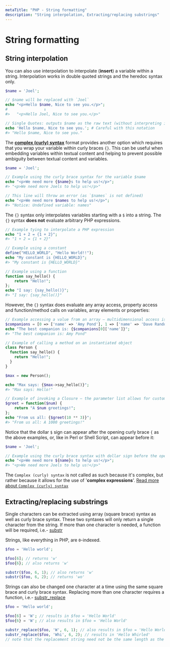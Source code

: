 ```yaml
---
metaTitle: "PHP - String formatting"
description: "String interpolation, Extracting/replacing substrings"
---
```


# String formatting



## String interpolation


You can also use interpolation to interpolate (**insert**) a variable within a string. Interpolation works in double quoted strings and the heredoc syntax only.

```php
$name = 'Joel';

// $name will be replaced with `Joel`
echo "<p>Hello $name, Nice to see you.</p>";
#                ↕
#>   "<p>Hello Joel, Nice to see you.</p>"

// Single Quotes: outputs $name as the raw text (without interpreting it)
echo 'Hello $name, Nice to see you.'; # Careful with this notation
#> "Hello $name, Nice to see you."

```

The [**complex (curly) syntax**](http://php.net/manual/en/language.types.string.php#language.types.string.parsing.complex) format provides another option which requires that you wrap your variable within curly braces `{}`. This can be useful when embedding variables within textual content and helping to prevent  possible ambiguity between textual content and variables.

```php
$name = 'Joel';

// Example using the curly brace syntax for the variable $name
echo "<p>We need more {$name}s to help us!</p>";
#> "<p>We need more Joels to help us!</p>"

// This line will throw an error (as `$names` is not defined)
echo "<p>We need more $names to help us!</p>";
#> "Notice: Undefined variable: names"

```

The `{}` syntax only interpolates variables starting with a `$` into a string. The `{}` syntax **does not** evaluate arbitrary PHP expressions.

```php
// Example tying to interpolate a PHP expression
echo "1 + 2 = {1 + 2}";
#> "1 + 2 = {1 + 2}"

// Example using a constant
define("HELLO_WORLD", "Hello World!!");
echo "My constant is {HELLO_WORLD}";
#> "My constant is {HELLO_WORLD}"

// Example using a function
function say_hello() {
    return "Hello!";
};
echo "I say: {say_hello()}";
#> "I say: {say_hello()}"

```

However, the `{}` syntax does evaluate any array access, property access and function/method calls on variables, array elements or properties:

```php
// Example accessing a value from an array — multidimensional access is allowed
$companions = [0 => ['name' => 'Amy Pond'], 1 => ['name' => 'Dave Random']];
echo "The best companion is: {$companions[0]['name']}";
#> "The best companion is: Amy Pond"

// Example of calling a method on an instantiated object
class Person {
  function say_hello() {
    return "Hello!";
  }
}

$max = new Person();

echo "Max says: {$max->say_hello()}";
#> "Max says: Hello!"

// Example of invoking a Closure — the parameter list allows for custom expressions
$greet = function($num) {
    return "A $num greetings!";
};
echo "From us all: {$greet(10 ** 3)}";
#> "From us all: A 1000 greetings!"

```

Notice that the dollar `$` sign can appear after the opening curly brace `{` as the above examples, or, like in Perl or Shell Script, can appear before it:

```php
$name = 'Joel';

// Example using the curly brace syntax with dollar sign before the opening curly brace
echo "<p>We need more ${name}s to help us!</p>";
#> "<p>We need more Joels to help us!</p>"

```

> 
The `Complex (curly) syntax` is not called as such because it's complex, but rather because it allows for the use of '**complex expressions**'. [Read more about `Complex (curly) syntax`](http://php.net/manual/en/language.types.string.php#language.types.string.parsing.complex)




## Extracting/replacing substrings


Single characters can be extracted using array (square brace) syntax as well as curly brace syntax. These two syntaxes will only return a single character from the string. If more than one character is needed, a function will be required, i.e.- [substr](http://php.net/manual/en/function.substr.php)

Strings, like everything in PHP, are `0`-indexed.

```php
$foo = 'Hello world';

$foo[6]; // returns 'w'
$foo{6}; // also returns 'w'

substr($foo, 6, 1); // also returns 'w'
substr($foo, 6, 2); // returns 'wo'

```

Strings can also be changed one character at a time using the same square brace and curly brace syntax. Replacing more than one character requires a function, i.e.- [substr_replace](http://php.net/manual/en/function.substr-replace.php)

```php
$foo = 'Hello world';

$foo[6] = 'W'; // results in $foo = 'Hello World'
$foo{6} = 'W'; // also results in $foo = 'Hello World'

substr_replace($foo, 'W', 6, 1); // also results in $foo = 'Hello World'
substr_replace($foo, 'Whi', 6, 2); // results in 'Hello Whirled'
// note that the replacement string need not be the same length as the substring replaced

```

